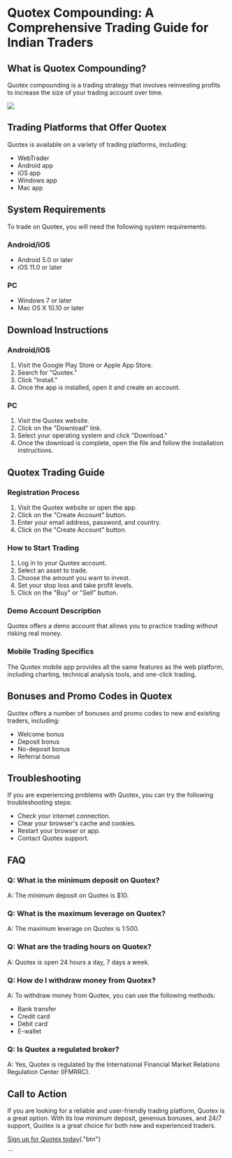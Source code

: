 # Quotex Compounding: A Comprehensive Trading Guide for Indian Traders

## What is Quotex Compounding?

Quotex compounding is a trading strategy that involves reinvesting
profits to increase the size of your trading account over time.

[![](https://static.quotex.io/files/8_en/300_250.jpg)](https://traff.sbs/brokerqxsignupf)

## Trading Platforms that Offer Quotex

Quotex is available on a variety of trading platforms, including:

-   WebTrader
-   Android app
-   iOS app
-   Windows app
-   Mac app

## System Requirements

To trade on Quotex, you will need the following system requirements:

### Android/iOS

-   Android 5.0 or later
-   iOS 11.0 or later

### PC

-   Windows 7 or later
-   Mac OS X 10.10 or later

## Download Instructions

### Android/iOS

1.  Visit the Google Play Store or Apple App Store.
2.  Search for "Quotex."
3.  Click "Install."
4.  Once the app is installed, open it and create an account.

### PC

1.  Visit the Quotex website.
2.  Click on the "Download" link.
3.  Select your operating system and click "Download."
4.  Once the download is complete, open the file and follow the
    installation instructions.

## Quotex Trading Guide

### Registration Process

1.  Visit the Quotex website or open the app.
2.  Click on the "Create Account" button.
3.  Enter your email address, password, and country.
4.  Click on the "Create Account" button.

### How to Start Trading

1.  Log in to your Quotex account.
2.  Select an asset to trade.
3.  Choose the amount you want to invest.
4.  Set your stop loss and take profit levels.
5.  Click on the "Buy" or "Sell" button.

### Demo Account Description

Quotex offers a demo account that allows you to practice trading without
risking real money.

### Mobile Trading Specifics

The Quotex mobile app provides all the same features as the web
platform, including charting, technical analysis tools, and one-click
trading.

## Bonuses and Promo Codes in Quotex

Quotex offers a number of bonuses and promo codes to new and existing
traders, including:

-   Welcome bonus
-   Deposit bonus
-   No-deposit bonus
-   Referral bonus

## Troubleshooting

If you are experiencing problems with Quotex, you can try the following
troubleshooting steps:

-   Check your internet connection.
-   Clear your browser\'s cache and cookies.
-   Restart your browser or app.
-   Contact Quotex support.

## FAQ

### Q: What is the minimum deposit on Quotex?

A: The minimum deposit on Quotex is \$10.

### Q: What is the maximum leverage on Quotex?

A: The maximum leverage on Quotex is 1:500.

### Q: What are the trading hours on Quotex?

A: Quotex is open 24 hours a day, 7 days a week.

### Q: How do I withdraw money from Quotex?

A: To withdraw money from Quotex, you can use the following methods:

-   Bank transfer
-   Credit card
-   Debit card
-   E-wallet

### Q: Is Quotex a regulated broker?

A: Yes, Quotex is regulated by the International Financial Market
Relations Regulation Center (IFMRRC).

## Call to Action

If you are looking for a reliable and user-friendly trading platform,
Quotex is a great option. With its low minimum deposit, generous
bonuses, and 24/7 support, Quotex is a great choice for both new and
experienced traders.

[Sign up for Quotex
today](\%22https://traff.sbs/brokerqxlid\%22){."btn"}

\`\`\`

